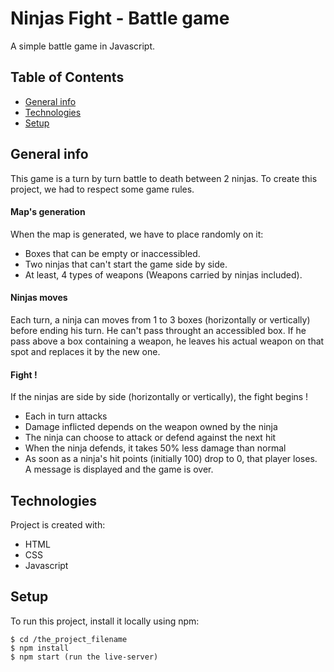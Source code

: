 # Ninjas Fight - Battle game
A simple battle game in Javascript.

## Table of Contents
* [General info](#general-info)
* [Technologies](#technologies)
* [Setup](#setup)

## General info
This game is a turn by turn battle to death between 2 ninjas.
To create this project, we had to respect some game rules.

  #### Map's generation
  When the map is generated, we have to place randomly on it:
  - Boxes that can be empty or inaccessibled.
  - Two ninjas that can't start the game side by side.
  - At least, 4 types of weapons (Weapons carried by ninjas included).

  #### Ninjas moves
  Each turn, a ninja can moves from 1 to 3 boxes (horizontally or vertically) before ending his turn.
  He can't pass throught an accessibled box.
  If he pass above a box containing a weapon, he leaves his actual weapon on that spot and replaces it by the new one.

  #### Fight !
  If the ninjas are side by side (horizontally or vertically), the fight begins !
  - Each in turn attacks
  - Damage inflicted depends on the weapon owned by the ninja
  - The ninja can choose to attack or defend against the next hit
  - When the ninja defends, it takes 50% less damage than normal
  - As soon as a ninja's hit points (initially 100) drop to 0, that player loses. A message is displayed and the game is over.

## Technologies
Project is created with:
* HTML
* CSS
* Javascript

## Setup
To run this project, install it locally using npm:

```
$ cd /the_project_filename
$ npm install
$ npm start (run the live-server)
```